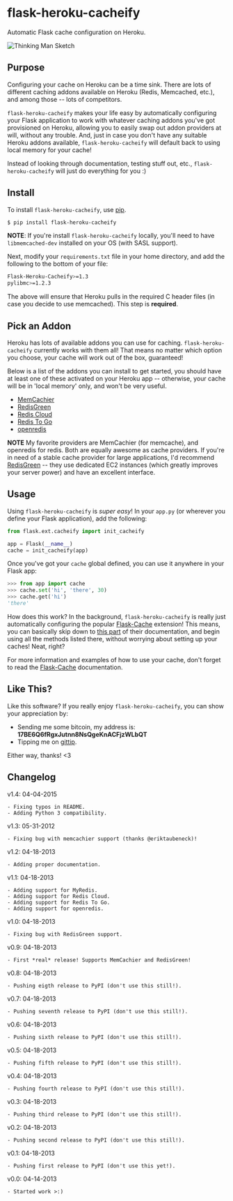 # flask-heroku-cacheify

Automatic Flask cache configuration on Heroku.

![Thinking Man Sketch](https://raw.github.com/rdegges/flask-heroku-cacheify/master/assets/thinking-man-sketch.jpg)


## Purpose

Configuring your cache on Heroku can be a time sink.  There are lots of
different caching addons available on Heroku (Redis, Memcached, etc.), and among
those -- lots of competitors.

`flask-heroku-cacheify` makes your life easy by automatically configuring your
Flask application to work with whatever caching addons you've got provisioned
on Heroku, allowing you to easily swap out addon providers at will, without any
trouble.  And, just in case you don't have any suitable Heroku addons available,
`flask-heroku-cacheify` will default back to using local memory for your cache!

Instead of looking through documentation, testing stuff out, etc.,
`flask-heroku-cacheify` will just do everything for you :)


## Install

To install `flask-heroku-cacheify`, use [pip](http://pip.readthedocs.org/en/latest/).

```bash
$ pip install flask-heroku-cacheify
```

**NOTE**: If you're install `flask-heroku-cacheify` locally, you'll need to
have `libmemcached-dev` installed on your OS (with SASL support).

Next, modify your `requirements.txt` file in your home directory, and add the
following to the bottom of your file:

```bash
Flask-Heroku-Cacheify>=1.3
pylibmc>=1.2.3
```

The above will ensure that Heroku pulls in the required C header files (in case
you decide to use memcached).  This step is **required**.


## Pick an Addon

Heroku has lots of available addons you can use for caching.
`flask-heroku-cacheify` currently works with them all!  That means no matter
which option you choose, your cache will work out of the box, guaranteed!

Below is a list of the addons you can install to get started, you should have at
least one of these activated on your Heroku app -- otherwise, your cache will be
in 'local memory' only, and won't be very useful.

- [MemCachier](https://addons.heroku.com/memcachier)
- [RedisGreen](https://addons.heroku.com/redisgreen)
- [Redis Cloud](https://addons.heroku.com/rediscloud)
- [Redis To Go](https://addons.heroku.com/redistogo)
- [openredis](https://addons.heroku.com/openredis)

**NOTE** My favorite providers are MemCachier (for memcache), and openredis for
redis.  Both are equally awesome as cache providers.  If you're in need of a
stable cache provider for large applications, I'd recommend
[RedisGreen](https://addons.heroku.com/redisgreen) -- they use dedicated EC2
instances (which greatly improves your server power) and have an excellent
interface.


## Usage

Using `flask-heroku-cacheify` is *super easy*!  In your `app.py` (or wherever
you define your Flask application), add the following:

```python
from flask.ext.cacheify import init_cacheify

app = Flask(__name__)
cache = init_cacheify(app)
```

Once you've got your `cache` global defined, you can use it anywhere in your
Flask app:

```python
>>> from app import cache
>>> cache.set('hi', 'there', 30)
>>> cache.get('hi')
'there'
```

How does this work?  In the background, `flask-heroku-cacheify` is really just
automatically configuring the popular
[Flask-Cache](http://pythonhosted.org/Flask-Cache/) extension!  This means, you
can basically skip down to [this
part](http://pythonhosted.org/Flask-Cache/#caching-view-functions) of their
documentation, and begin using all the methods listed there, without worrying
about setting up your caches!  Neat, right?

For more information and examples of how to use your cache, don't forget to read
the [Flask-Cache](http://pythonhosted.org/Flask-Cache/) documentation.


## Like This?

Like this software?  If you really enjoy `flask-heroku-cacheify`, you can show
your appreciation by:

- Sending me some bitcoin, my address is: **17BE6Q6fRgxJutnn8NsQgeKnACFjzWLbQT**
- Tipping me on [gittip](https://www.gittip.com/rdegges/).

Either way, thanks!  <3


## Changelog

v1.4: 04-04-2015

    - Fixing typos in README.
    - Adding Python 3 compatibility.

v1.3: 05-31-2012

    - Fixing bug with memcachier support (thanks @eriktaubeneck)!

v1.2: 04-18-2013

    - Adding proper documentation.

v1.1: 04-18-2013

    - Adding support for MyRedis.
    - Adding support for Redis Cloud.
    - Adding support for Redis To Go.
    - Adding support for openredis.

v1.0: 04-18-2013

    - Fixing bug with RedisGreen support.

v0.9: 04-18-2013

    - First *real* release! Supports MemCachier and RedisGreen!

v0.8: 04-18-2013

    - Pushing eigth release to PyPI (don't use this still!).

v0.7: 04-18-2013

    - Pushing seventh release to PyPI (don't use this still!).

v0.6: 04-18-2013

    - Pushing sixth release to PyPI (don't use this still!).

v0.5: 04-18-2013

    - Pushing fifth release to PyPI (don't use this still!).

v0.4: 04-18-2013

    - Pushing fourth release to PyPI (don't use this still!).

v0.3: 04-18-2013

    - Pushing third release to PyPI (don't use this still!).

v0.2: 04-18-2013

    - Pushing second release to PyPI (don't use this still!).

v0.1: 04-18-2013

    - Pushing first release to PyPI (don't use this yet!).

v0.0: 04-14-2013

    - Started work >:)

